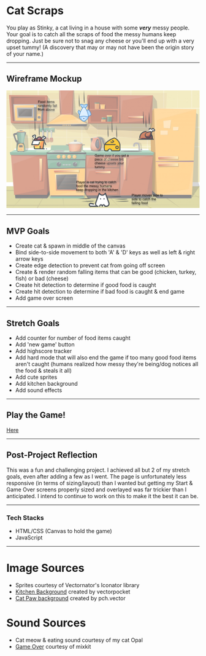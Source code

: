 # Cat Scraps
You play as Stinky, a cat living in a house with some __*very*__ messy people. Your goal is to catch all the scraps of food the messy humans keep dropping. Just be sure not to snag any cheese or you'll end up with a very upset tummy! (A discovery that may or may not have been the origin story of your name.)

---
## Wireframe Mockup
![Wireframe](./images/Unit-1-project-wireframe.png)

---
## MVP Goals
- Create cat & spawn in middle of the canvas
- Bind side-to-side movement to both 'A' & 'D' keys as well as left & right arrow keys
- Create edge detection to prevent cat from going off screen
- Create & render random falling items that can be good (chicken, turkey, fish) or bad (cheese)
- Create hit detection to determine if good food is caught
- Create hit detection to determine if bad food is caught & end game
- Add game over screen

***
## Stretch Goals
- Add counter for number of food items caught
- Add 'new game' button
- Add highscore  tracker
- Add hard mode that will also end the game if too many good food items aren't caught (humans realized how messy they're being/dog notices all the food & steals it all)
- Add cute sprites
- Add kitchen background
- Add sound effects

---
## Play the Game!
[Here](https://emily-herndon.github.io/Cat-Scraps/)

---
## Post-Project Reflection
This was a fun and challenging project. I achieved all but 2 of my stretch goals, even after adding a few as I went.
The page is unfortunately less responsive (in terms of sizing/layout) than I wanted but getting my Start & Game Over screens properly sized and overlayed was far trickier than I anticipated. 
I intend to continue to work on this to make it the best it can be.

---
### Tech Stacks
- HTML/CSS (Canvas to hold the game)
- JavaScript

---
# Image Sources
- Sprites courtesy of Vectornator's Iconator library
- [Kitchen Background]("https://www.freepik.com/vectors/kitchen-cartoon") created by vectorpocket 
- [Cat Paw background]("https://www.freepik.com/vectors/cat") created by pch.vector 

# Sound Sources
- Cat meow & eating sound courtesy of my cat Opal
- [Game Over]("https://mixkit.co/free-sound-effects/fart/") courtesy of mixkit
